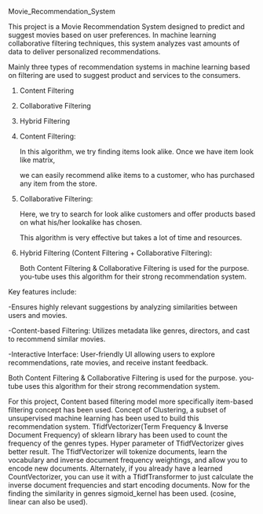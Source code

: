 Movie_Recommendation_System

This project is a Movie Recommendation System designed to predict and suggest movies based on user preferences. In machine learning collaborative filtering techniques, this system analyzes vast amounts of data to deliver personalized recommendations.

Mainly three types of recommendation systems in machine learning based on filtering are used to suggest product and services to the consumers.

  1.  Content Filtering

  2.  Collaborative Filtering

  3.  Hybrid Filtering

  4.  Content Filtering:

      In this algorithm, we try finding items look alike. Once we have item look like matrix,

      we can easily recommend alike items to a customer, who has purchased any item from the store.

  5.  Collaborative Filtering:

      Here, we try to search for look alike customers and offer products based on what his/her lookalike has chosen.

      This algorithm is very effective but takes a lot of time and resources.

  6.  Hybrid Filtering (Content Filtering + Collaborative Filtering):

      Both Content Filtering & Collaborative Filtering is used for the purpose. you-tube uses this algorithm for their strong recommendation system.

Key features include:

   -Ensures highly relevant suggestions by analyzing similarities between users and movies.

   -Content-based Filtering: Utilizes metadata like genres, directors, and cast to recommend similar movies.

   -Interactive Interface: User-friendly UI allowing users to explore recommendations, rate movies, and receive instant feedback.


Both Content Filtering & Collaborative Filtering is used for the purpose. you-tube uses this algorithm for their strong recommendation system.

For this project, Content based filtering model more specifically item-based filtering concept has been used. Concept of Clustering, a subset of unsupervised machine learning has been used to build this recommendation system. TfidfVectorizer(Term Frequency & Inverse Document Frequency) of sklearn library has been used to count the frequency of the genres types. Hyper parameter of TfidfVectorizer gives better result. The TfidfVectorizer will tokenize documents, learn the vocabulary and inverse document frequency weightings, and allow you to encode new documents. Alternately, if you already have a learned CountVectorizer, you can use it with a TfidfTransformer to just calculate the inverse document frequencies and start encoding documents. Now for the finding the similarity in genres sigmoid_kernel has been used. (cosine, linear can also be used).

